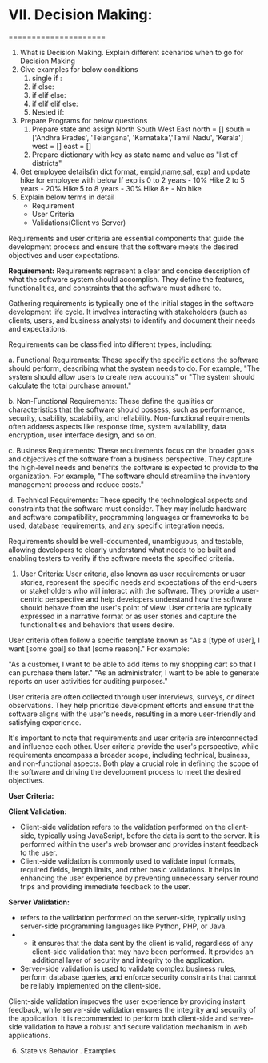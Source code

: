 # VII. Decision Making:
=====================
1. What is Decision Making. Explain different scenarios when to go for Decision Making
2. Give examples for below conditions
	1. single if : 
	2. if else:
	3. if elif else:
	4. if elif elif else:
	5. Nested if: 
3. Prepare Programs for below questions
	1. Prepare state and assign North South West East 
	    north = []
		south = ['Andhra Prades', 'Telangana', 'Karnataka','Tamil Nadu', 'Kerala']
		west = []
		east = []
	2. Prepare dictionary with key as state name and value as "list of districts"
4. Get employee details(in dict format, empid,name,sal, exp) and update hike for employee with below 
		If exp is 0 to 2 years - 10% Hike
				  2 to 5 years - 20% Hike
				  5 to 8 years - 30% Hike
				  8+           - No hike
5. Explain below terms in detail 
	- Requirement
	- User Criteria
	- Validations(Client vs Server)

Requirements and user criteria are essential components that guide the development process and ensure that the software meets the desired objectives and user expectations. 

**Requirement:**
Requirements represent a clear and concise description of what the software system should accomplish. They define the features, functionalities, and constraints that the software must adhere to. 

Gathering requirements is typically one of the initial stages in the software development life cycle. It involves interacting with stakeholders (such as clients, users, and business analysts) to identify and document their needs and expectations.

Requirements can be classified into different types, including:

a. Functional Requirements: These specify the specific actions the software should perform, describing what the system needs to do. For example, "The system should allow users to create new accounts" or "The system should calculate the total purchase amount."

b. Non-Functional Requirements: These define the qualities or characteristics that the software should possess, such as performance, security, usability, scalability, and reliability. Non-functional requirements often address aspects like response time, system availability, data encryption, user interface design, and so on.

c. Business Requirements: These requirements focus on the broader goals and objectives of the software from a business perspective. They capture the high-level needs and benefits the software is expected to provide to the organization. For example, "The software should streamline the inventory management process and reduce costs."

d. Technical Requirements: These specify the technological aspects and constraints that the software must consider. They may include hardware and software compatibility, programming languages or frameworks to be used, database requirements, and any specific integration needs.


Requirements should be well-documented, unambiguous, and testable, allowing developers to clearly understand what needs to be built and enabling testers to verify if the software meets the specified criteria.

1. User Criteria:
User criteria, also known as user requirements or user stories, represent the specific needs and expectations of the end-users or stakeholders who will interact with the software. They provide a user-centric perspective and help developers understand how the software should behave from the user's point of view. User criteria are typically expressed in a narrative format or as user stories and capture the functionalities and behaviors that users desire.

User criteria often follow a specific template known as "As a [type of user], I want [some goal] so that [some reason]." For example:

"As a customer, I want to be able to add items to my shopping cart so that I can purchase them later."
"As an administrator, I want to be able to generate reports on user activities for auditing purposes."

User criteria are often collected through user interviews, surveys, or direct observations. They help prioritize development efforts and ensure that the software aligns with the user's needs, resulting in a more user-friendly and satisfying experience.

It's important to note that requirements and user criteria are interconnected and influence each other. User criteria provide the user's perspective, while requirements encompass a broader scope, including technical, business, and non-functional aspects. Both play a crucial role in defining the scope of the software and driving the development process to meet the desired objectives.


**User Criteria:**


 
 **Client Validation:**
 - Client-side validation refers to the validation performed on the client-side, typically using JavaScript, before the data is sent to the server. It is performed within the user's web browser and provides instant feedback to the user. 
 - Client-side validation is commonly used to validate input formats, required fields, length limits, and other basic validations. It helps in enhancing the user experience by preventing unnecessary server round trips and providing immediate feedback to the user.


**Server Validation:**
 - refers to the validation performed on the server-side, typically using server-side programming languages like Python, PHP, or Java.
 -  - it ensures that the data sent by the client is valid, regardless of any client-side validation that may have been performed. It provides an additional layer of security and integrity to the application.
 - Server-side validation is used to validate complex business rules, perform database queries, and enforce security constraints that cannot be reliably implemented on the client-side.

Client-side validation improves the user experience by providing instant feedback, while server-side validation ensures the integrity and security of the application. It is recommended to perform both client-side and server-side validation to have a robust and secure validation mechanism in web applications.

6. State vs Behavior . Examples
